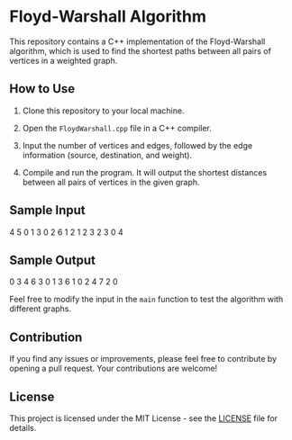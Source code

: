 
# Floyd-Warshall Algorithm

This repository contains a C++ implementation of the Floyd-Warshall algorithm, which is used to find the shortest paths between all pairs of vertices in a weighted graph.

## How to Use

1. Clone this repository to your local machine.

2. Open the `FloydWarshall.cpp` file in a C++ compiler.

3. Input the number of vertices and edges, followed by the edge information (source, destination, and weight).

4. Compile and run the program. It will output the shortest distances between all pairs of vertices in the given graph.

## Sample Input
4 5
0 1 3
0 2 6
1 2 1
2 3 2
3 0 4


## Sample Output

0 3 4 6
3 0 1 3
6 1 0 2
4 7 2 0


Feel free to modify the input in the `main` function to test the algorithm with different graphs.

## Contribution

If you find any issues or improvements, please feel free to contribute by opening a pull request. Your contributions are welcome!

## License

This project is licensed under the MIT License - see the [LICENSE](LICENSE) file for details.

